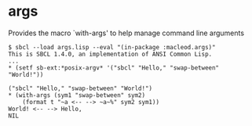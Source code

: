 # args
Provides the macro `with-args' to help manage command line arguments

```
$ sbcl --load args.lisp --eval "(in-package :macleod.args)"
This is SBCL 1.4.0, an implementation of ANSI Common Lisp.
...
* (setf sb-ext:*posix-argv* '("sbcl" "Hello," "swap-between" "World!"))

("sbcl" "Hello," "swap-between" "World!")
* (with-args (sym1 "swap-between" sym2)
    (format t "~a <-- --> ~a~%" sym2 sym1))
World! <-- --> Hello,
NIL
```

